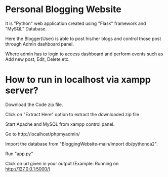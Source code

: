 # Personal Blogging Website
It is "Python" web application created using "Flask" framework and "MySQL" Database.

 Here the Blogger(User) is able to post his/her blogs and control those post through Admin dashboard panel.
 
 Where admin has to login to access dashboard and perform events such as Add new post, Edit, Delete etc.

# How to run in localhost via xampp server?
  Download the Code zip file.
  
  Click on "Extract Here" option to extract the downloaded zip file
  
  Start Apache and MySQL from xampp control panel.
  
  Go to http://localhost/phpmyadmin/
  
  Import the database from "BloggingWebsite-main/import db/pythonca2".
  
  Run "app.py" 
  
  Click on url given in your output (Example: Running on http://127.0.0.1:5000/) 
